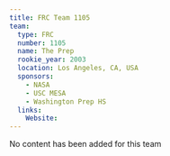 ```yaml
---
title: FRC Team 1105
team:
  type: FRC
  number: 1105
  name: The Prep
  rookie_year: 2003
  location: Los Angeles, CA, USA
  sponsors:
    - NASA
    - USC MESA
    - Washington Prep HS
  links:
    Website: 
---
```

No content has been added for this team